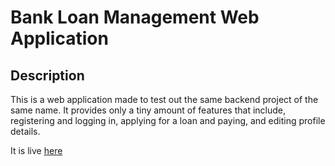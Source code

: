 # Bank Loan Management Web Application

## Description

This is a web application made to test out the same backend project of the same name. It provides only a tiny amount 
of features that include, registering and logging in, applying for a loan and paying, and editing profile details.

  It is live [here](https://)

